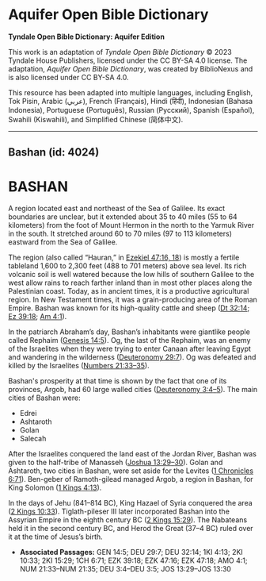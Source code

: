 # Aquifer Open Bible Dictionary

**Tyndale Open Bible Dictionary: Aquifer Edition**

This work is an adaptation of *Tyndale Open Bible Dictionary* © 2023 Tyndale House Publishers, licensed under the CC BY\-SA 4\.0 license. The adaptation, *Aquifer Open Bible Dictionary*, was created by BiblioNexus and is also licensed under CC BY\-SA 4\.0\.

This resource has been adapted into multiple languages, including English, Tok Pisin, Arabic (عربي), French (Français), Hindi (हिंदी), Indonesian (Bahasa Indonesia), Portuguese (Português), Russian (Русский), Spanish (Español), Swahili (Kiswahili), and Simplified Chinese (简体中文).



--------------------------------

## Bashan (id: 4024)

BASHAN
======

A region located east and northeast of the Sea of Galilee. Its exact boundaries are unclear, but it extended about 35 to 40 miles (55 to 64 kilometers) from the foot of Mount Hermon in the north to the Yarmuk River in the south. It stretched around 60 to 70 miles (97 to 113 kilometers) eastward from the Sea of Galilee.

The region (also called “Hauran,” in [Ezekiel 47:16, 18](https://ref.ly/Ezek47:16,Ezek47:18)) is mostly a fertile tableland 1,600 to 2,300 feet (488 to 701 meters) above sea level. Its rich volcanic soil is well watered because the low hills of southern Galilee to the west allow rains to reach farther inland than in most other places along the Palestinian coast. Today, as in ancient times, it is a productive agricultural region. In New Testament times, it was a grain\-producing area of the Roman Empire. Bashan was known for its high\-quality cattle and sheep ([Dt 32:14](https://ref.ly/Deut32:14); [Ez 39:18](https://ref.ly/Ezek39:18); [Am 4:1](https://ref.ly/Amos4:1)).

In the patriarch Abraham’s day, Bashan’s inhabitants were giantlike people called Rephaim ([Genesis 14:5](https://ref.ly/Gen14:5)). Og, the last of the Rephaim, was an enemy of the Israelites when they were trying to enter Canaan after leaving Egypt and wandering in the wilderness ([Deuteronomy 29:7](https://ref.ly/Deut29:7)). Og was defeated and killed by the Israelites ([Numbers 21:33](https://ref.ly/Num21:33-Num21:35)[–](https://ref.ly/Num21:33-Num21:35)[35](https://ref.ly/Num21:33-Num21:35)). 

Bashan's prosperity at that time is shown by the fact that one of its provinces, Argob, had 60 large walled cities ([Deuteronomy 3:4](https://ref.ly/Deut3:4-Deut3:5)[–](https://ref.ly/Deut3:4-Deut3:5)[5](https://ref.ly/Deut3:4-Deut3:5)). The main cities of Bashan were: 

* Edrei
* Ashtaroth
* Golan
* Salecah

After the Israelites conquered the land east of the Jordan River, Bashan was given to the half\-tribe of Manasseh ([Joshua 13:29](https://ref.ly/Josh13:29-Josh13:30)[–](https://ref.ly/Josh13:29-Josh13:30)[30](https://ref.ly/Josh13:29-Josh13:30)). Golan and Ashtaroth, two cities in Bashan, were set aside for the Levites ([1 Chronicles 6:71](https://ref.ly/1Chr6:71)). Ben\-geber of Ramoth\-gilead managed Argob, a region in Bashan, for King Solomon ([1 Kings 4:13](https://ref.ly/1Kgs4:13)). 

In the days of Jehu (841–814 BC), King Hazael of Syria conquered the area ([2 Kings 10:33](https://ref.ly/2Kgs10:33)). Tiglath\-pileser III later incorporated Bashan into the Assyrian Empire in the eighth century BC ([2 Kings 15:29](https://ref.ly/2Kgs15:29)). The Nabateans held it in the second century BC, and Herod the Great (37–4 BC) ruled over it at the time of Jesus’s birth.

* **Associated Passages:** GEN 14:5; DEU 29:7; DEU 32:14; 1KI 4:13; 2KI 10:33; 2KI 15:29; 1CH 6:71; EZK 39:18; EZK 47:16; EZK 47:18; AMO 4:1; NUM 21:33–NUM 21:35; DEU 3:4–DEU 3:5; JOS 13:29–JOS 13:30

